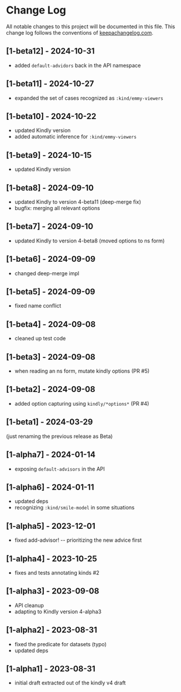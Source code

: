 # Change Log
All notable changes to this project will be documented in this file. This change log follows the conventions of [keepachangelog.com](http://keepachangelog.com/).

## [1-beta12] - 2024-10-31
- added `default-advidors` back in the API namespace

## [1-beta11] - 2024-10-27
- expanded the set of cases recognized as `:kind/emmy-viewers`

## [1-beta10] - 2024-10-22
- updated Kindly version
- added automatic inference for `:kind/emmy-viewers`

## [1-beta9] - 2024-10-15
- updated Kindly version

## [1-beta8] - 2024-09-10
- updated Kindly to version 4-beta11 (deep-merge fix) 
- bugfix: merging all relevant options

## [1-beta7] - 2024-09-10
- updated Kindly to version 4-beta8 (moved options to ns form)

## [1-beta6] - 2024-09-09
- changed deep-merge impl

## [1-beta5] - 2024-09-09
- fixed name conflict

## [1-beta4] - 2024-09-08
- cleaned up test code

## [1-beta3] - 2024-09-08
- when reading an ns form, mutate kindly options (PR #5)

## [1-beta2] - 2024-09-08
- added option capturing using `kindly/*options*` (PR #4)

## [1-beta1] - 2024-03-29
(just renaming the previous release as Beta) 

## [1-alpha7] - 2024-01-14
- exposing `default-advisors` in the API

## [1-alpha6] - 2024-01-11
- updated deps
- recognizing `:kind/smile-model` in some situations

## [1-alpha5] - 2023-12-01
- fixed add-advisor! -- prioritizing the new advice first

## [1-alpha4] - 2023-10-25
- fixes and tests annotating kinds #2

## [1-alpha3] - 2023-09-08
- API cleanup
- adapting to Kindly version 4-alpha3

## [1-alpha2] - 2023-08-31
- fixed the predicate for datasets (typo)
- updated deps

## [1-alpha1] - 2023-08-31
- initial draft extracted out of the kindly v4 draft
